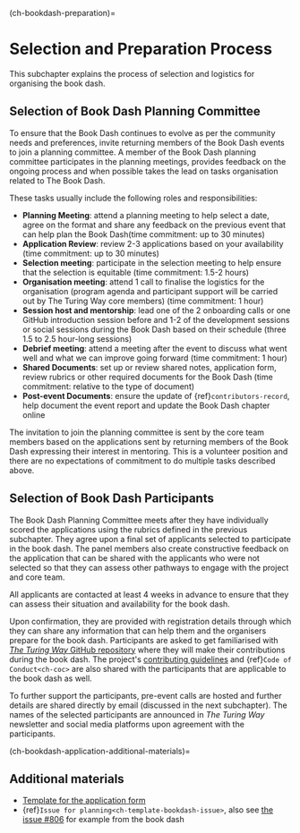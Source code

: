(ch-bookdash-preparation)=
# Selection and Preparation Process

This subchapter explains the process of selection and logistics for organising the book dash.

## Selection of Book Dash Planning Committee

To ensure that the Book Dash continues to evolve as per the community needs and preferences, invite returning members of the Book Dash events to join a planning committee.
A member of the Book Dash planning committee participates in the planning meetings, provides feedback on the ongoing process and when possible takes the lead on tasks organisation related to The Book Dash.

These tasks usually include the following roles and responsibilities:
- **Planning Meeting**: attend a planning meeting to help select a date, agree on the format and share any feedback on the previous event that can help plan the Book Dash(time commitment: up to 30 minutes)
- **Application Review**: review 2-3 applications based on your availability (time commitment: up to 30 minutes)
- **Selection meeting**: participate in the selection meeting to help ensure that the selection is equitable (time commitment: 1.5-2 hours)
- **Organisation meeting**: attend 1 call to finalise the logistics for the organisation (program agenda and participant support will be carried out by The Turing Way core members) (time commitment: 1 hour)
- **Session host and mentorship**: lead one of the 2 onboarding calls or one GitHub introduction session before and 1-2 of the development sessions or social sessions during the Book Dash based on their schedule (three 1.5 to 2.5 hour-long sessions) 
- **Debrief meeting**: attend a meeting after the event to discuss what went well and what we can improve going forward (time commitment: 1 hour)
- **Shared Documents**: set up or review shared notes, application form, review rubrics or other required documents for the Book Dash (time commitment: relative to the type of document)
- **Post-event Documents**: ensure the update of {ref}`contributors-record`, help document the event report and update the Book Dash chapter online 

The invitation to join the planning committee is sent by the core team members based on the applications sent by returning members of the Book Dash expressing their interest in mentoring.
This is a volunteer position and there are no expectations of commitment to do multiple tasks described above.

## Selection of Book Dash Participants

The Book Dash Planning Committee meets after they have individually scored the applications using the rubrics defined in the previous subchapter.
They agree upon a final set of applicants selected to participate in the book dash.
The panel members also create constructive feedback on the application that can be shared with the applicants who were not selected so that they can assess other pathways to engage with the project and core team.

All applicants are contacted at least 4 weeks in advance to ensure that they can assess their situation and availability for the book dash.

Upon confirmation, they are provided with registration details through which they can share any information that can help them and the organisers prepare for the book dash.
Participants are asked to get familiarised with [_The Turing Way_ GitHub repository](https://github.com/alan-turing-institute/the-turing-way) where they will make their contributions during the book dash.
The project's [contributing guidelines](https://github.com/alan-turing-institute/the-turing-way/blob/master/CONTRIBUTING.md) and {ref}`Code of Conduct<ch-coc>` are also shared with the participants that are applicable to the book dash as well.

To further support the participants, pre-event calls are hosted and further details are shared directly by email (discussed in the next subchapter).
The names of the selected participants are announced in _The Turing Way_ newsletter and social media platforms upon agreement with the participants.

(ch-bookdash-application-additional-materials)=
## Additional materials

- [Template for the application form](https://docs.google.com/forms/d/14JbI_Xqr8vRWAidzcVFhB-5iITA6n9BOZ0RX_aSDauU/edit?usp=sharing)
- {ref}`Issue for planning<ch-template-bookdash-issue>`, also see [the issue #806](https://github.com/alan-turing-institute/the-turing-way/issues/806) for example from the book dash
